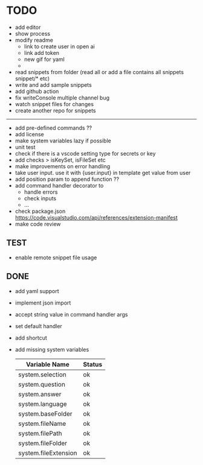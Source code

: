 # TODO
* add editor
* show process
* modify readme
   - link to create user in open ai
   - link add token 
   - new gif for yaml 
   -
* read snippets from folder (read all or add a file contains all snippets snippet/* etc)
* write and add sample snippets
* add github action
* fix writeConsole multiple channel bug
* watch snippet files for changes
* create another repo for snippets
------  
* add pre-defined commands ??
* add license
* make system variables lazy if possible
* unit test
* check if there is a vscode setting type for secrets or key
* add checks > isKeySet, isFileSet etc
* make improvements on error handling
* take user input. use it with {user.input} in template get value from user
* add position param to append function ??
* add command handler decorator to
  * handle errors
  * check inputs
  * ...
* check package.json https://code.visualstudio.com/api/references/extension-manifest
* make code review
## TEST
* enable remote snippet file usage


## DONE
* add yaml support
* implement json import
* accept string value in command handler args
* set default handler
* add shortcut
* add missing system variables

   | Variable Name        | Status |
   | -------------------- | ------ |
   | system.selection     | ok     |
   | system.question      | ok     |
   | system.answer        | ok     |
   | system.language      | ok     |
   | system.baseFolder    | ok     |
   | system.fileName      | ok     |
   | system.filePath      | ok     |
   | system.fileFolder    | ok     |
   | system.fileExtension | ok     |